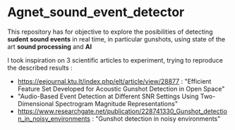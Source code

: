 # Agnet_sound_event_detector
This repository has for objective to explore the posibilities of detecting **sudent sound events** in real time, in particular gunshots, using state of the art **sound processing** and **AI**

I took inspiration on 3 scientific articles to experiment, trying to reproduce the described results :

- https://eejournal.ktu.lt/index.php/elt/article/view/28877 : "Efficient Feature Set Developed for Acoustic Gunshot Detection in Open Space"
- "Audio-Based Event Detection at Different SNR Settings Using Two-Dimensional Spectrogram Magnitude Representations"
- https://www.researchgate.net/publication/228741330_Gunshot_detection_in_noisy_environments : "Gunshot detection in noisy environments"
